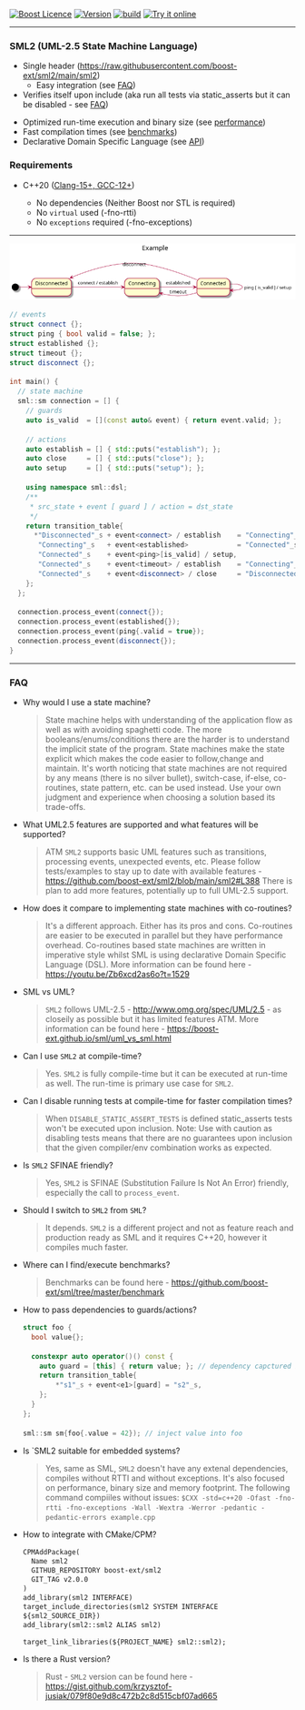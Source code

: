<a href="http://www.boost.org/LICENSE_1_0.txt" target="_blank">![Boost Licence](http://img.shields.io/badge/license-boost-blue.svg)</a>
<a href="https://github.com/boost-ext/sml2/releases" target="_blank">![Version](https://badge.fury.io/gh/boost-ext%2Fsml2.svg)</a>
<a href="https://godbolt.org/z/eorGK5sEW">![build](https://img.shields.io/badge/build-blue.svg)</a>
<a href="https://godbolt.org/z/j51Tch6PT">![Try it online](https://img.shields.io/badge/try%20it-online-blue.svg)</a>

---------------------------------------

### SML2 (UML-2.5 State Machine Language)

- Single header (https://raw.githubusercontent.com/boost-ext/sml2/main/sml2)
    - Easy integration (see [FAQ](#faq))
- Verifies itself upon include (aka run all tests via static_asserts but it can be disabled - see [FAQ](#faq))
* Optimized run-time execution and binary size (see [performance](https://godbolt.org/z/W9rP94cYK))
* Fast compilation times (see [benchmarks](https://github.com/boost-ext/sml2/blob/gh-pages/images/sml2.perf.png))
* Declarative Domain Specific Language (see [API](#api))

### Requirements

- C++20 ([Clang-15+, GCC-12+](https://godbolt.org/z/eorGK5sEW))

    - No dependencies (Neither Boost nor STL is required)
    - No `virtual` used (-fno-rtti)
    - No `exceptions` required (-fno-exceptions)

---

<p align="center"><img src="https://github.com/boost-ext/sml2/blob/gh-pages/images/example.png" /></p>

```cpp
// events
struct connect {};
struct ping { bool valid = false; };
struct established {};
struct timeout {};
struct disconnect {};

int main() {
  // state machine
  sml::sm connection = [] {
    // guards
    auto is_valid  = [](const auto& event) { return event.valid; };

    // actions
    auto establish = [] { std::puts("establish"); };
    auto close     = [] { std::puts("close"); };
    auto setup     = [] { std::puts("setup"); };

    using namespace sml::dsl;
    /**
     * src_state + event [ guard ] / action = dst_state
     */
    return transition_table{
      *"Disconnected"_s + event<connect> / establish    = "Connecting"_s,
       "Connecting"_s   + event<established>            = "Connected"_s,
       "Connected"_s    + event<ping>[is_valid] / setup,
       "Connected"_s    + event<timeout> / establish    = "Connecting"_s,
       "Connected"_s    + event<disconnect> / close     = "Disconnected"_s,
    };
  };

  connection.process_event(connect{});
  connection.process_event(established{});
  connection.process_event(ping{.valid = true});
  connection.process_event(disconnect{});
}
```

---

### FAQ

- Why would I use a state machine?

    > State machine helps with understanding of the application flow as well as with avoiding spaghetti code.
      The more booleans/enums/conditions there are the harder is to understand the implicit state of the program.
      State machines make the state explicit which makes the code easier to follow,change and maintain.
      It's worth noticing that state machines are not required by any means (there is no silver bullet),
      switch-case, if-else, co-routines, state pattern, etc. can be used instead. Use your own judgment and
      experience when choosing a solution based its trade-offs.

- What UML2.5 features are supported and what features will be supported?

    > ATM `SML2` supports basic UML features such as transitions, processing events, unexpected events, etc.
      Please follow tests/examples to stay up to date with available features - https://github.com/boost-ext/sml2/blob/main/sml2#L388
      There is plan to add more features, potentially up to full UML-2.5 support.

- How does it compare to implementing state machines with co-routines?

   > It's a different approach. Either has its pros and cons. Co-routines are easier to be executed in parallel but they have performance overhead.
     Co-routines based state machines are written in imperative style whilst SML is using declarative Domain Specific Language (DSL).
     More information can be found here - https://youtu.be/Zb6xcd2as6o?t=1529

- SML vs UML?

    > `SML2` follows UML-2.5 - http://www.omg.org/spec/UML/2.5 - as closeily as possible but it has limited features ATM.
      More information can be found here - https://boost-ext.github.io/sml/uml_vs_sml.html

- Can I use `SML2` at compile-time?

    > Yes. `SML2` is fully compile-time but it can be executed at run-time as well. The run-time is primary use case for `SML2`.

- Can I disable running tests at compile-time for faster compilation times?

    > When `DISABLE_STATIC_ASSERT_TESTS` is defined static_asserts tests won't be executed upon inclusion.
    Note: Use with caution as disabling tests means that there are no guarantees upon inclusion that the given compiler/env combination works as expected.

- Is `SML2` SFINAE friendly?

    > Yes, `SML2` is SFINAE (Substitution Failure Is Not An Error) friendly, especially the call to `process_event`.

- Should I switch to `SML2` from `SML`?

    > It depends. `SML2` is a different project and not as feature reach and production ready as SML and it requires C++20, however it compiles much faster.

- Where can I find/execute benchmarks?

    > Benchmarks can be found here - https://github.com/boost-ext/sml/tree/master/benchmark

- How to pass dependencies to guards/actions?

    ```cpp
    struct foo {
      bool value{};

      constexpr auto operator()() const {
        auto guard = [this] { return value; }; // dependency capctured by this
        return transition_table{
            *"s1"_s + event<e1>[guard] = "s2"_s,
        };
      }
    };

    sml::sm sm{foo{.value = 42}); // inject value into foo
    ```

- Is `SML2 suitable for embedded systems?

    > Yes, same as SML, `SML2` doesn't have any extenal dependencies, compiles without RTTI and without exceptions.
      It's also focused on performance, binary size and memory footprint.
      The following command compiiles without issues:
      `$CXX -std=c++20 -Ofast -fno-rtti -fno-exceptions -Wall -Wextra -Werror -pedantic -pedantic-errors example.cpp`

- How to integrate with CMake/CPM?

    ```
    CPMAddPackage(
      Name sml2
      GITHUB_REPOSITORY boost-ext/sml2
      GIT_TAG v2.0.0
    )
    add_library(sml2 INTERFACE)
    target_include_directories(sml2 SYSTEM INTERFACE ${sml2_SOURCE_DIR})
    add_library(sml2::sml2 ALIAS sml2)
    ```

    ```
    target_link_libraries(${PROJECT_NAME} sml2::sml2);
    ```

- Is there a Rust version?

    > Rust - `SML2` version can be found here - https://gist.github.com/krzysztof-jusiak/079f80e9d8c472b2c8d515cbf07ad665
